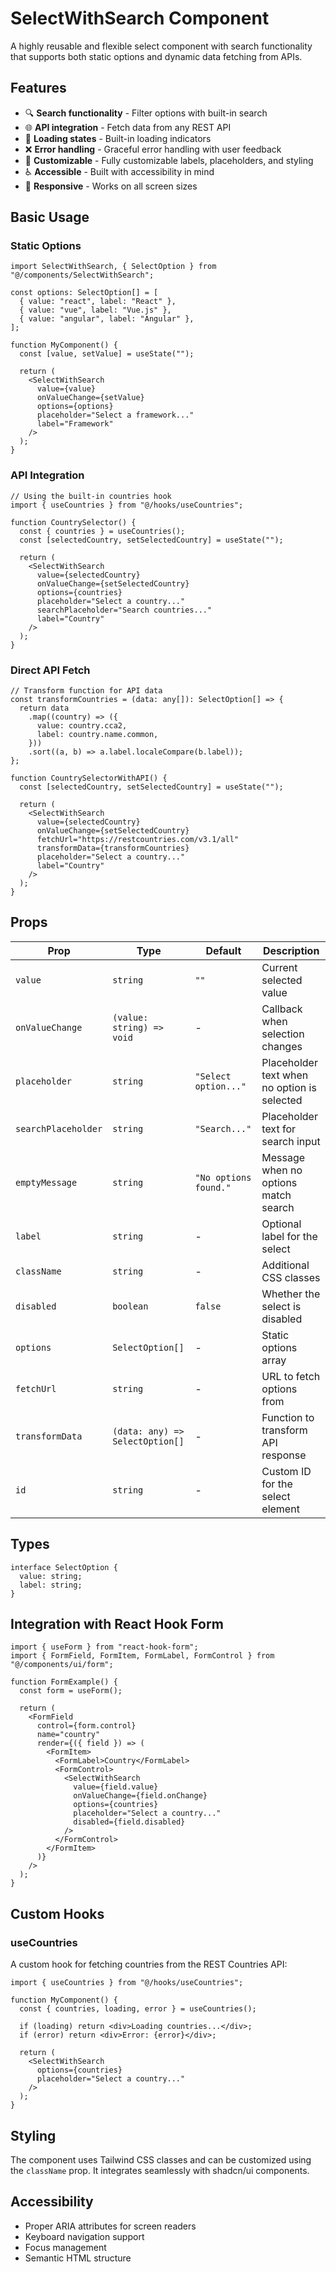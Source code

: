 # SelectWithSearch Component

A highly reusable and flexible select component with search functionality that supports both static options and dynamic data fetching from APIs.

## Features

- 🔍 **Search functionality** - Filter options with built-in search
- 🌐 **API integration** - Fetch data from any REST API
- 🔄 **Loading states** - Built-in loading indicators
- ❌ **Error handling** - Graceful error handling with user feedback
- 🎨 **Customizable** - Fully customizable labels, placeholders, and styling
- ♿ **Accessible** - Built with accessibility in mind
- 📱 **Responsive** - Works on all screen sizes

## Basic Usage

### Static Options

```tsx
import SelectWithSearch, { SelectOption } from "@/components/SelectWithSearch";

const options: SelectOption[] = [
  { value: "react", label: "React" },
  { value: "vue", label: "Vue.js" },
  { value: "angular", label: "Angular" },
];

function MyComponent() {
  const [value, setValue] = useState("");

  return (
    <SelectWithSearch
      value={value}
      onValueChange={setValue}
      options={options}
      placeholder="Select a framework..."
      label="Framework"
    />
  );
}
```

### API Integration

```tsx
// Using the built-in countries hook
import { useCountries } from "@/hooks/useCountries";

function CountrySelector() {
  const { countries } = useCountries();
  const [selectedCountry, setSelectedCountry] = useState("");

  return (
    <SelectWithSearch
      value={selectedCountry}
      onValueChange={setSelectedCountry}
      options={countries}
      placeholder="Select a country..."
      searchPlaceholder="Search countries..."
      label="Country"
    />
  );
}
```

### Direct API Fetch

```tsx
// Transform function for API data
const transformCountries = (data: any[]): SelectOption[] => {
  return data
    .map((country) => ({
      value: country.cca2,
      label: country.name.common,
    }))
    .sort((a, b) => a.label.localeCompare(b.label));
};

function CountrySelectorWithAPI() {
  const [selectedCountry, setSelectedCountry] = useState("");

  return (
    <SelectWithSearch
      value={selectedCountry}
      onValueChange={setSelectedCountry}
      fetchUrl="https://restcountries.com/v3.1/all"
      transformData={transformCountries}
      placeholder="Select a country..."
      label="Country"
    />
  );
}
```

## Props

| Prop | Type | Default | Description |
|------|------|---------|-------------|
| `value` | `string` | `""` | Current selected value |
| `onValueChange` | `(value: string) => void` | - | Callback when selection changes |
| `placeholder` | `string` | `"Select option..."` | Placeholder text when no option is selected |
| `searchPlaceholder` | `string` | `"Search..."` | Placeholder text for search input |
| `emptyMessage` | `string` | `"No options found."` | Message when no options match search |
| `label` | `string` | - | Optional label for the select |
| `className` | `string` | - | Additional CSS classes |
| `disabled` | `boolean` | `false` | Whether the select is disabled |
| `options` | `SelectOption[]` | - | Static options array |
| `fetchUrl` | `string` | - | URL to fetch options from |
| `transformData` | `(data: any) => SelectOption[]` | - | Function to transform API response |
| `id` | `string` | - | Custom ID for the select element |

## Types

```tsx
interface SelectOption {
  value: string;
  label: string;
}
```

## Integration with React Hook Form

```tsx
import { useForm } from "react-hook-form";
import { FormField, FormItem, FormLabel, FormControl } from "@/components/ui/form";

function FormExample() {
  const form = useForm();

  return (
    <FormField
      control={form.control}
      name="country"
      render={({ field }) => (
        <FormItem>
          <FormLabel>Country</FormLabel>
          <FormControl>
            <SelectWithSearch
              value={field.value}
              onValueChange={field.onChange}
              options={countries}
              placeholder="Select a country..."
              disabled={field.disabled}
            />
          </FormControl>
        </FormItem>
      )}
    />
  );
}
```

## Custom Hooks

### useCountries

A custom hook for fetching countries from the REST Countries API:

```tsx
import { useCountries } from "@/hooks/useCountries";

function MyComponent() {
  const { countries, loading, error } = useCountries();

  if (loading) return <div>Loading countries...</div>;
  if (error) return <div>Error: {error}</div>;

  return (
    <SelectWithSearch
      options={countries}
      placeholder="Select a country..."
    />
  );
}
```

## Styling

The component uses Tailwind CSS classes and can be customized using the `className` prop. It integrates seamlessly with shadcn/ui components.

## Accessibility

- Proper ARIA attributes for screen readers
- Keyboard navigation support
- Focus management
- Semantic HTML structure
